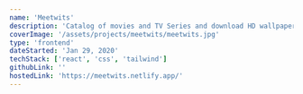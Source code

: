```yaml
---
name: 'Meetwits'
description: 'Catalog of movies and TV Series and download HD wallpaper.'
coverImage: '/assets/projects/meetwits/meetwits.jpg'
type: 'frontend'
dateStarted: 'Jan 29, 2020'
techStack: ['react', 'css', 'tailwind']
githubLink: ''
hostedLink: 'https://meetwits.netlify.app/'
---
```

